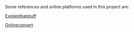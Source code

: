 Some references and online platforms used in this project are:

[Explainthatstuff](https://www.explainthatstuff.com/how-mp3players-work.html)

[Onlineconvert](https://audio.online-convert.com/convert-to-wav)
